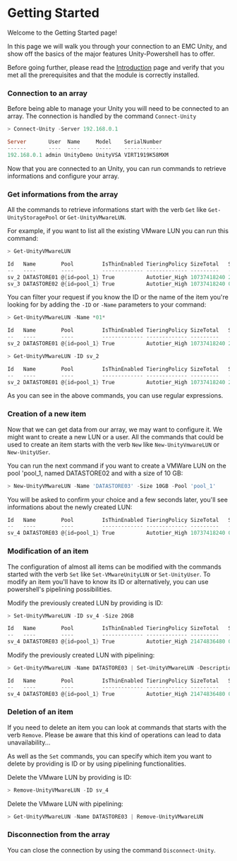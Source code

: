 # Getting Started

Welcome to the Getting Started page!

In this page we will walk you through your connection to an EMC Unity, and show off the basics of the major features Unity-Powershell has to offer.

Before going further, please read the [Introduction](prerequisites.md) page and verify that you met all the prerequisites and that the module is correctly installed.

### Connection to an array

Before being able to manage your Unity you will need to be connected to an array. The connection is handled by the command `Connect-Unity`

```PowerShell
> Connect-Unity -Server 192.168.0.1

Server       User  Name     Model    SerialNumber
------       ----  ----     -----    ------------
192.168.0.1 admin UnityDemo UnityVSA VIRT1919K58MXM
```

Now that you are connected to an Unity, you can run commands to retrieve informations and configure your array.   

### Get informations from the array

All the commands to retrieve informations start with the verb `Get` like `Get-UnityStoragePool` or `Get-UnityVMwareLUN`.

For example, if you want to list all the existing VMware LUN you can run this command:

```Powershell
> Get-UnityVMwareLUN

Id   Name        Pool         IsThinEnabled TieringPolicy SizeTotal   SizeAllocated Type
--   ----        ----         ------------- ------------- ---------   ------------- ----
sv_2 DATASTORE01 @{id=pool_1} True          Autotier_High 10737418240 28221440      VMwareISCSI
sv_3 DATASTORE02 @{id=pool_1} True          Autotier_High 10737418240 0             VMwareISCSI  
```

You can filter your request if you know the ID or the name of the item you're looking for by adding the `-ID` or `-Name` parameters to your command:

```Powershell
> Get-UnityVMwareLUN -Name *01*

Id   Name        Pool         IsThinEnabled TieringPolicy SizeTotal   SizeAllocated Type
--   ----        ----         ------------- ------------- ---------   ------------- ----
sv_2 DATASTORE01 @{id=pool_1} True          Autotier_High 10737418240 28221440      VMwareISCSI

> Get-UnityVMwareLUN -ID sv_2

Id   Name        Pool         IsThinEnabled TieringPolicy SizeTotal   SizeAllocated Type
--   ----        ----         ------------- ------------- ---------   ------------- ----
sv_2 DATASTORE01 @{id=pool_1} True          Autotier_High 10737418240 28221440      VMwareISCSI
```

As you can see in the above commands, you can use regular expressions.

### Creation of a new item

Now that we can get data from our array, we may want to configure it. We might want to create a new LUN or a user. All the commands that could be used to create an item starts with the verb `New` like `New-UnityVmwareLUN` or `New-UnityUSer`.

You can run the next command if you want to create a VMWare LUN on the pool 'pool_1, named DATASTORE02 and with a size of 10 GB:

```Powershell
> New-UnityVMwareLUN -Name 'DATASTORE03' -Size 10GB -Pool 'pool_1'
```

You will be asked to confirm your choice and a few seconds later, you'll see informations about the newly created LUN:

```Powershell
Id   Name        Pool         IsThinEnabled TieringPolicy SizeTotal   SizeAllocated Type
--   ----        ----         ------------- ------------- ---------   ------------- ----
sv_4 DATASTORE03 @{id=pool_1} True          Autotier_High 10737418240 0             VMwareISCSI
```

### Modification of an item

The configuration of almost all items can be modified with the commands started with the verb `Set` like `Set-VMwareUnityLUN` or `Set-UnityUser`.
To modify an item you'll have to know its ID or alternatively, you can use powershell's pipelining possibilities.

Modify the previously created LUN by providing is ID:

```Powershell
> Set-UnityVMwareLUN -ID sv_4 -Size 20GB

Id   Name        Pool         IsThinEnabled TieringPolicy SizeTotal   SizeAllocated Type
--   ----        ----         ------------- ------------- ---------   ------------- ----
sv_4 DATASTORE03 @{id=pool_1} True          Autotier_High 21474836480 0             VMwareISCSI
```

Modify the previously created LUN with pipelining:

```Powershell
> Get-UnityVMwareLUN -Name DATASTORE03 | Set-UnityVMwareLUN -Description 'New fancy description'

Id   Name        Pool         IsThinEnabled TieringPolicy SizeTotal   SizeAllocated Type
--   ----        ----         ------------- ------------- ---------   ------------- ----
sv_4 DATASTORE03 @{id=pool_1} True          Autotier_High 21474836480 0             VMwareISCSI
```

### Deletion of an item

If you need to delete an item you can look at commands that starts with the verb `Remove`. Please be aware that this kind of operations can lead to data unavailability...

As well as the `Set` commands, you can specify which item you want to delete by providing is ID or by using pipelining functionalities.

Delete the VMware LUN by providing is ID:

```Powershell
> Remove-UnityVMwareLUN -ID sv_4
```

Delete the VMware LUN with pipelining:

```Powershell
> Get-UnityVMwareLUN -Name DATASTORE03 | Remove-UnityVMwareLUN
```

### Disconnection from the array

You can close the connection by using the command `Disconnect-Unity`.








